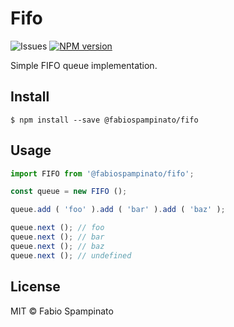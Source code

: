 # Fifo

![Issues](https://img.shields.io/github/issues/fabiospampinato/fifo.svg)
[![NPM version](https://img.shields.io/npm/v/@fabiospampinato/fifo.svg)](https://www.npmjs.com/package/@fabiospampinato/fifo)

Simple FIFO queue implementation.

## Install

```shell
$ npm install --save @fabiospampinato/fifo
```

## Usage

```js
import FIFO from '@fabiospampinato/fifo';

const queue = new FIFO ();

queue.add ( 'foo' ).add ( 'bar' ).add ( 'baz' );

queue.next (); // foo
queue.next (); // bar
queue.next (); // baz
queue.next (); // undefined
```

## License

MIT © Fabio Spampinato
